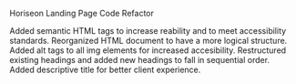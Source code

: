 Horiseon Landing Page Code Refactor

Added semantic HTML tags to increase reability and to meet accessibility standards.
Reorganized HTML document to have a more logical structure.
Added alt tags to all img elements for increased accesibility.
Restructured existing headings and added new headings to fall in sequential order.
Added descriptive title for better client experience.

